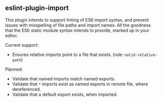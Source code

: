 eslint-plugin-import
---

This plugin intends to support linting of ES6 import syntax, and prevent issues with misspelling of file paths and import names. All the goodness that the ES6 static module syntax intends to provide, marked up in your editor.

Current support:

* Ensures relative imports point to a file that exists. (rule: `valid-relative-path`)

Planned:

* Validate that named imports match named exports.
* Validate that `*` imports exist as named exports in remote file, where dereferenced.
* Validate that a default export exists, when imported.
